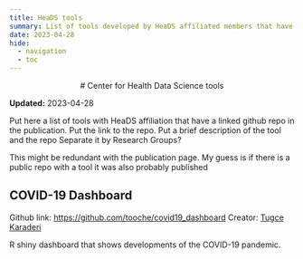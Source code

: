 ```yaml
---
title: HeaDS tools
summary: List of tools developed by HeaDS affiliated members that have a Github repo
date: 2023-04-28
hide:
  - navigation
  - toc
---
```


<!--
# Put above to hide navigation (left), toc (right) or footer (bottom)

hide:
  - navigation 
  - toc
  - footer 

# You should hide the navigation if there are no subsections
# You should hide the Table of Contents if there are no important titles
-->

<center>
# Center for Health Data Science tools
</center>

**Updated:** 2023-04-28

Put here a list of tools with HeaDS affiliation that have a linked github repo in the publication. 
Put the link to the repo.
Put a brief description of the tool and the repo
Separate it by Research Groups?

This might be redundant with the publication page. My guess is if there is a public repo with a tool it was also probably published

## COVID-19 Dashboard

Github link: https://github.com/tooche/covid19_dashboard
Creator: [Tugce Karaderi](https://github.com/tooche)

R shiny dashboard that shows developments of the COVID-19 pandemic.

## 
